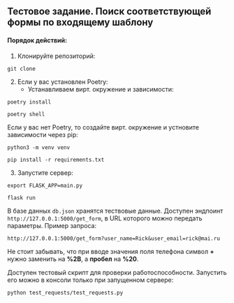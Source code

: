 ## Тестовое задание. Поиск соответствующей формы по входящему шаблону

#### Порядок действий:
1. Клонируйте репозиторий:

`git clone`

2. Если у вас установлен Poetry:
	- Устанавливаем вирт. окружение и зависимости:
	
`poetry install`

`poetry shell`

 Если у вас нет Poetry, то создайте вирт. окружение и устновите зависимости через pip:
 
`python3 -m venv venv`

`pip install -r requirements.txt`

3. Запустите сервер:

`export FLASK_APP=main.py`

`flask run`

В базе данных `db.json` хранятся тествовые данные. Доступен эндпоинт `http://127.0.0.1:5000/get_form`, в URL которого можно передать параметры. Пример запроса:

`http://127.0.0.1:5000/get_form?user_name=Rick&user_email=rick@mai.ru`
	
Не стоит забывать, что при вводе значения поля телефона символ **+** нужно заменить на **%2B**, а **пробел** на **%20**.

Доступен тестовый скрипт для проверки работоспособности. Запустить его можно в консоли только при запущенном сервере:

`python test_requests/test_requests.py`
